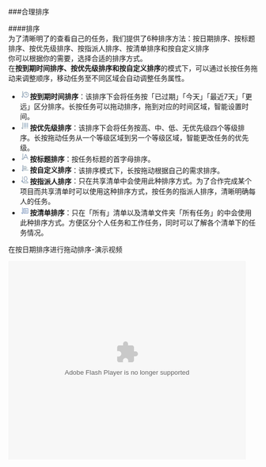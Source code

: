 ###合理排序

####排序
<br >为了清晰明了的查看自己的任务，我们提供了6种排序方法：按日期排序、按标题排序、按优先级排序、按指派人排序、按清单排序和按自定义排序
<br >你可以根据你的需要，选择合适的排序方式。
<br >在**按到期时间排序、按优先级排序和按自定义排序**的模式下，可以通过长按任务拖动来调整顺序，移动任务至不同区域会自动调整任务属性。

 - **<img src="../images/px2.jpg" title="时间排序" width="20" />按到期时间排序**：该排序下会将任务按「已过期」「今天」「最近7天」「更远」区分排序。长按任务可以拖动排序，拖到对应的时间区域，智能设置时间。
 - **<img src="../images/px4.jpg" title="优先级排序" width="20" />按优先级排序**：该排序下会将任务按高、中、低、无优先级四个等级排序。长按拖动任务从一个等级区域到另一个等级区域，智能更改任务的优先级。
 - **<img src="../images/px3.jpg" title="标题排序" width="20" />按标题排序**：按任务标题的首字母排序。
 - **<img src="../images/px1.jpg" title="自定义排序" width="20" />按自定义排序**：该排序模式下，长按拖动根据自己的需求排序。
 - **<img src="../images/px5.jpg" title="指派人排序" width="20" />按指派人排序**：只在共享清单中会使用此种排序方式。为了合作完成某个项目而共享清单时可以使用这种排序方式，按任务的指派人排序，清晰明确每人的任务。
 - **<img src="../images/px6.png" title="清单排序" width="20" />按清单排序**：只在「所有」清单以及清单文件夹「所有任务」的中会使用此种排序方式。方便区分个人任务和工作任务，同时可以了解各个清单下的任务情况。

在按日期排序进行拖动排序-演示视频


<embed src="http://player.youku.com/player.php/sid/XOTIwMzc0MTUy/v.swf" allowFullScreen="true" quality="high" width="480" height="400" align="middle" allowScriptAccess="always" type="application/x-shockwave-flash"></embed>
